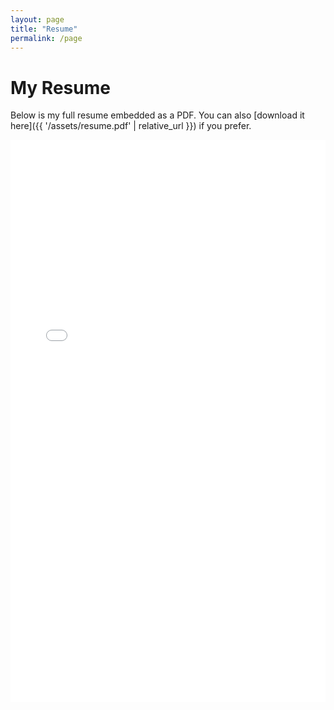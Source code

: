 ```yaml
---
layout: page
title: "Resume"
permalink: /page
---
```


# My Resume

Below is my full resume embedded as a PDF. You can also [download it here]({{ '/assets/resume.pdf' | relative_url }}) if you prefer.

<embed 
  src="{{ '/assets/resume.pdf' | relative_url }}" 
  type="application/pdf" 
  width="100%" 
  height="900px" />


